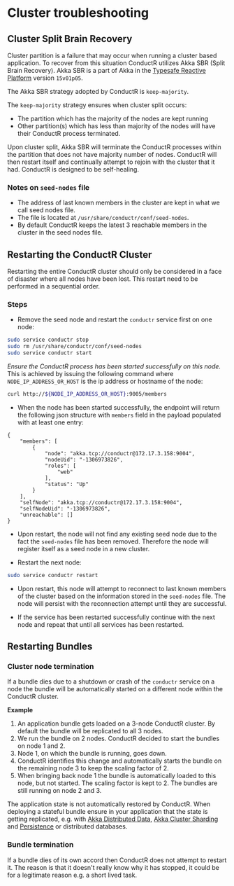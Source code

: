 # Cluster troubleshooting

## Cluster Split Brain Recovery

Cluster partition is a failure that may occur when running a cluster based application. To recover from this situation ConductR utilizes Akka SBR (Split Brain Recovery). Akka SBR is a part of Akka in the [Typesafe Reactive Platform](http://www.typesafe.com/products/typesafe-reactive-platform) version `15v01p05`.

The Akka SBR strategy adopted by ConductR is `keep-majority`.

The `keep-majority` strategy ensures when cluster split occurs:

* The partition which has the majority of the nodes are kept running
* Other partition(s) which has less than majority of the nodes will have their ConductR process terminated.

Upon cluster split, Akka SBR will terminate the ConductR processes within the partition that does not have majority number of nodes. ConductR will then restart itself and continually attempt to rejoin with the cluster that it had. ConductR is designed to be self-healing.

### Notes on `seed-nodes` file

* The address of last known members in the cluster are kept in what we call seed nodes file.
* The file is located at `/usr/share/conductr/conf/seed-nodes`.
* By default ConductR keeps the latest 3 reachable members in the cluster in the seed nodes file.

## Restarting the ConductR Cluster

Restarting the entire ConductR cluster should only be considered in a face of disaster where all nodes have been lost. This restart need to be performed in a sequential order.

### Steps

* Remove the seed node and restart the `conductr` service first on one node:

```bash
sudo service conductr stop
sudo rm /usr/share/conductr/conf/seed-nodes
sudo service conductr start
```

*Ensure the ConductR process has been started successfully on this node.* This is achieved by issuing the following command where `NODE_IP_ADDRESS_OR_HOST` is the ip address or hostname of the node:

```bash
curl http://${NODE_IP_ADDRESS_OR_HOST}:9005/members
```

* When the node has been started successfully, the endpoint will return the following json structure with `members` field in the payload populated with at least one entry:

```
{
    "members": [
        {
            "node": "akka.tcp://conductr@172.17.3.158:9004",
            "nodeUid": "-1306973826",
            "roles": [
                "web"
            ],
            "status": "Up"
        }
    ],
    "selfNode": "akka.tcp://conductr@172.17.3.158:9004",
    "selfNodeUid": "-1306973826",
    "unreachable": []
}
```

* Upon restart, the node will not find any existing seed node due to the fact the `seed-nodes` file has been removed. Therefore the node will register itself as a seed node in a new cluster.

* Restart the next node:

```bash
sudo service conductr restart
```

* Upon restart, this node will attempt to reconnect to last known members of the cluster based on the information stored in the `seed-nodes` file. The node will persist with the reconnection attempt until they are successful.

* If the service has been restarted successfully continue with the next node and repeat that until all services has been restarted.


## Restarting Bundles

### Cluster node termination

If a bundle dies due to a shutdown or crash of the `conductr` service on a node the bundle will be automatically started on a different node within the ConductR cluster.
   
**Example**

1. An application bundle gets loaded on a 3-node ConductR cluster. By default the bundle will be replicated to all 3 nodes.
2. We run the bundle on 2 nodes. ConductR decided to start the bundles on node 1 and 2.
3. Node 1, on which the bundle is running, goes down.
4. ConductR identifies this change and automatically starts the bundle on the remaining node 3 to keep the scaling factor of 2.
5. When bringing back node 1 the bundle is automatically loaded to this node, but not started. The scaling factor is kept to 2. The bundles are still running on node 2 and 3.

The application state is not automatically restored by ConductR. When deploying a stateful bundle ensure in your application that the state is getting replicated, e.g. with [Akka Distributed Data](http://doc.akka.io/docs/akka/snapshot/scala/distributed-data.html), [Akka Cluster Sharding](http://doc.akka.io/docs/akka/snapshot/scala/cluster-sharding.html) and [Persistence](http://doc.akka.io/docs/akka/snapshot/scala/persistence.html) or distributed databases. 
     
### Bundle termination 
    
If a bundle dies of its own accord then ConductR does not attempt to restart it. The reason is that it doesn't really know why it has stopped, it could be for a legitimate reason e.g. a short lived task.